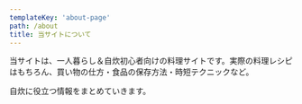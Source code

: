 ```yaml
---
templateKey: 'about-page'
path: /about
title: 当サイトについて
---
```

当サイトは、一人暮らし＆自炊初心者向けの料理サイトです。実際の料理レシピはもちろん、買い物の仕方・食品の保存方法・時短テクニックなど。

自炊に役立つ情報をまとめていきます。
